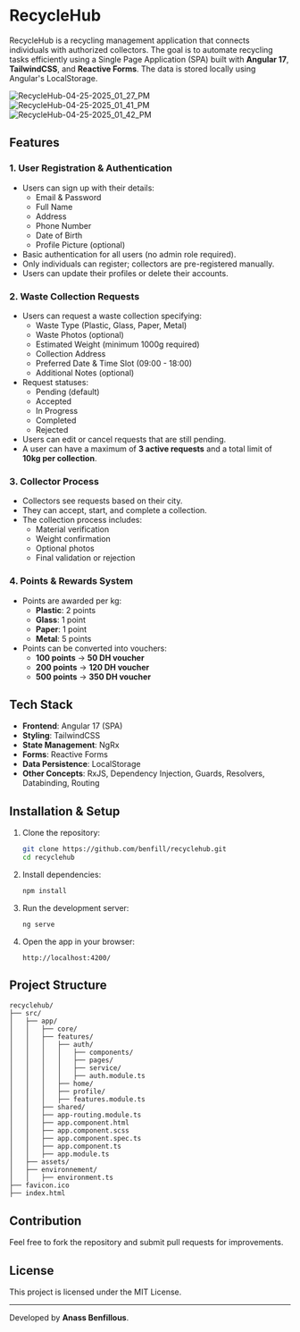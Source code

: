 # RecycleHub

RecycleHub is a recycling management application that connects individuals with authorized collectors. The goal is to automate recycling tasks efficiently using a Single Page Application (SPA) built with **Angular 17**, **TailwindCSS**, and **Reactive Forms**. The data is stored locally using Angular's LocalStorage.

![RecycleHub-04-25-2025_01_27_PM](https://github.com/user-attachments/assets/867de156-f37c-4cc5-9f40-069833214f1a)
![RecycleHub-04-25-2025_01_41_PM](https://github.com/user-attachments/assets/fe759864-d69c-4927-a28f-fbac46153a83)
![RecycleHub-04-25-2025_01_42_PM](https://github.com/user-attachments/assets/5ee95029-7375-4ad4-b0a9-2af36f689dc8)

## Features

### 1. **User Registration & Authentication**
- Users can sign up with their details:
  - Email & Password
  - Full Name
  - Address
  - Phone Number
  - Date of Birth
  - Profile Picture (optional)
- Basic authentication for all users (no admin role required).
- Only individuals can register; collectors are pre-registered manually.
- Users can update their profiles or delete their accounts.

### 2. **Waste Collection Requests**
- Users can request a waste collection specifying:
  - Waste Type (Plastic, Glass, Paper, Metal)
  - Waste Photos (optional)
  - Estimated Weight (minimum 1000g required)
  - Collection Address
  - Preferred Date & Time Slot (09:00 - 18:00)
  - Additional Notes (optional)
- Request statuses:
  - Pending (default)
  - Accepted
  - In Progress
  - Completed
  - Rejected
- Users can edit or cancel requests that are still pending.
- A user can have a maximum of **3 active requests** and a total limit of **10kg per collection**.

### 3. **Collector Process**
- Collectors see requests based on their city.
- They can accept, start, and complete a collection.
- The collection process includes:
  - Material verification
  - Weight confirmation
  - Optional photos
  - Final validation or rejection

### 4. **Points & Rewards System**
- Points are awarded per kg:
  - **Plastic**: 2 points
  - **Glass**: 1 point
  - **Paper**: 1 point
  - **Metal**: 5 points
- Points can be converted into vouchers:
  - **100 points** → **50 DH voucher**
  - **200 points** → **120 DH voucher**
  - **500 points** → **350 DH voucher**

## Tech Stack
- **Frontend**: Angular 17 (SPA)
- **Styling**: TailwindCSS
- **State Management**: NgRx
- **Forms**: Reactive Forms
- **Data Persistence**: LocalStorage
- **Other Concepts**: RxJS, Dependency Injection, Guards, Resolvers, Databinding, Routing

## Installation & Setup
1. Clone the repository:
   ```sh
   git clone https://github.com/benfill/recyclehub.git
   cd recyclehub
   ```
2. Install dependencies:
   ```sh
   npm install
   ```
3. Run the development server:
   ```sh
   ng serve
   ```
4. Open the app in your browser:
   ```
   http://localhost:4200/
   ```

## Project Structure
```
recyclehub/
├── src/
│   ├── app/
│   │   ├── core/
│   │   ├── features/
│   │   │   ├── auth/
│   │   │   │   ├── components/
│   │   │   │   ├── pages/
│   │   │   │   ├── service/
│   │   │   │   ├── auth.module.ts
│   │   │   ├── home/
│   │   │   ├── profile/
│   │   │   ├── features.module.ts
│   │   ├── shared/
│   │   ├── app-routing.module.ts
│   │   ├── app.component.html
│   │   ├── app.component.scss
│   │   ├── app.component.spec.ts
│   │   ├── app.component.ts
│   │   ├── app.module.ts
│   ├── assets/
│   ├── environnement/
│   │   ├── environment.ts
├── favicon.ico
├── index.html
```

## Contribution
Feel free to fork the repository and submit pull requests for improvements.

## License
This project is licensed under the MIT License.

---
Developed by **Anass Benfillous**.

